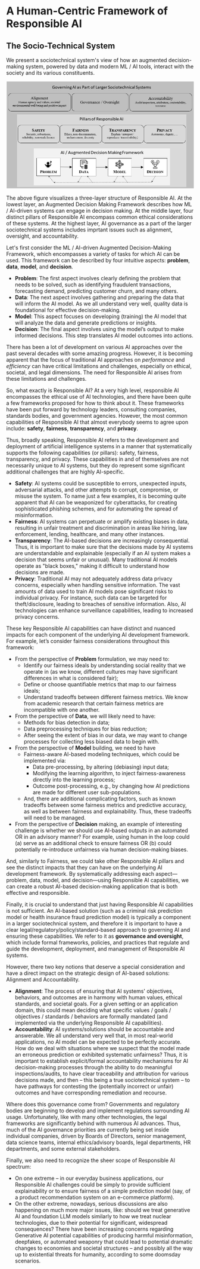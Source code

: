 # A Human-Centric Framework of Responsible AI



## The Socio-Technical System 
We present a sociotechnical system's view of how an augmented decision-making system, powered by data and modern ML / AI tools, interact with the society and its various constituents.

![A Sociotechnical System](../images/AI_Governance.png)

The above figure visualizes a three-layer structure of Responsible AI. At the lowest layer, an Augmented Decision Making Framework describes how ML / AI-driven systems can engage in decision making. At the middle layer, four distinct pillars of Responsible AI encompass common ethical considerations of these systems. At the highest layer, AI governance as a part of the larger sociotechnical systems includes imprtant issues such as alignment, oversight, and accountability.

Let's first consider the ML / AI-driven Augmented Decision-Making Framework, which encompasses a variety of tasks for which AI can be used. This framework can be described by four intuitive aspects: **problem**, **data**, **model**, and **decision**.
- **Problem**: The first aspect involves clearly defining the problem that needs to be solved, such as identifying fraudulent transactions, forecasting demand, predicting customer churn, and many others.
- **Data**: The next aspect involves gathering and preparing the data that will inform the AI model. As we all understand very well, quality data is foundational for effective decision-making.
- **Model**: This aspect focuses on developing (training) the AI model that will analyze the data and generate predictions or insights.
- **Decision**: The final aspect involves using the model’s output to make informed decisions. This step translates AI model outcomes into actions.

There has been a lot of development on various AI approaches over the past several decades with some amazing progress. However, it is becoming apparent that the focus of traditional AI approaches on _performance_ and _efficiency_ can have critical limitations and challenges, especially on ethical, societal, and legal dimensions. The need for Responsible AI arises from these limitations and challenges.

So, what exactly is Responsible AI? At a very high level, responsible AI encompasses the ethical use of AI technologies, and there have been quite a few frameworks proposed for how to think about it. These frameworks have been put forward by technology leaders, consulting companies, standards bodies, and government agencies. However, the most common capabilities of Responsible AI that almost everybody seems to agree upon include: **safety**, **fairness**, **transparency**, and **privacy**.

Thus, broadly speaking, Responsible AI refers to the development and deployment of artificial intelligence systems in a manner that systematically supports the following capabilities (or pillars): safety, fairness, transparency, and privacy. These capabilities in and of themselves are not necessarily unique to AI systems, but they do represent some significant additional challenges that are highly AI-specific.
- **Safety**: AI systems could be susceptible to errors, unexpected inputs, adversarial attacks, and other attempts to corrupt, compromise, or misuse the system. To name just a few examples, it is becoming quite apparent that AI can be weaponized for cyberattacks, for creating sophisticated phishing schemes, and for automating the spread of misinformation.
- **Fairness**: AI systems can perpetuate or amplify existing biases in data, resulting in unfair treatment and discrimination in areas like hiring, law enforcement, lending, healthcare, and many other instances.
- **Transparency**: The AI-based decisions are increasingly consequential. Thus, it is important to make sure that the decisions made by AI systems are understandable and explainable (especially if an AI system makes a decision that seems unfair or unusual). Many traditional AI models operate as "black boxes," making it difficult to understand how decisions are made. 
- **Privacy**: Traditional AI may not adequately address data privacy concerns, especially when handling sensitive information. The vast amounts of data used to train AI models pose significant risks to individual privacy. For instance, such data can be targeted for theft/disclosure, leading to breaches of sensitive information. Also, AI technologies can enhance surveillance capabilities, leading to increased privacy concerns. 

These key Responsible AI capabilities can have distinct and nuanced impacts for each component of the underlying AI development framework. For example, let’s consider fairness considerations throughout this framework:
- From the perspective of **Problem** formulation, we may need to: 
    - Identify our fairness ideals by understanding social reality that we operate in (as we know, different cultures may have significant differences in what is considered fair);
    - Define or choose quantifiable metrics that map to our fairness ideals;
    - Understand tradeoffs between different fairness metrics. We know from academic research that certain fairness metrics are incompatible with one another.
- From the perspective of **Data**, we will likely need to have:
    - Methods for bias detection in data;
    - Data preprocessing techniques for bias reduction;
    - After seeing the extent of bias in our data, we may want to change processes for collecting less biased data to begin with.
- From the perspective of **Model** building, we need to have 
    - Fairness-aware AI-based modeling techniques, which could be implemented via: 
        - Data pre-processing, by altering (debiasing) input data;
        - Modifying the learning algorithm, to inject fairness-awareness directly into the learning process;
        - Outcome post-processing, e.g., by changing how AI predictions are made for different user sub-populations.
    - And, there are additional complicating factors, such as known tradeoffs between some fairness metrics and predictive accuracy, as well as between fairness and explainability. Thus, these tradeoffs will need to be managed. 
- From the perspective of **Decision** making, an example of interesting challenge is whether we should use AI-based outputs in an automated OR in an advisory manner? For example, using human in the loop could (a) serve as an additional check to ensure fairness OR (b) could potentially re-introduce unfairness via human decision-making biases.

And, similarly to Fairness, we could take other Responsible AI pillars and see the distinct impacts that they can have on the underlying AI development framework. By systematically addressing each aspect—problem, data, model, and decision—using Responsible AI capabilities, we can create a robust AI-based decision-making application that is both effective and responsible.

Finally, it is crucial to understand that just having Responsible AI capabilities is not sufficient. An AI-based solution (such as a criminal risk prediction model or health insurance fraud prediction model) is typically a component in a larger sociotechnical system, and therefore it is important to have a clear legal/regulatory/policy/standard-based approach to governing AI and ensuring these capabilities. We refer to it as **governance and oversight**, which include formal frameworks, policies, and practices that regulate and guide the development, deployment, and management of Responsible AI systems. 

However, there two key notions that deserve a special consideration and have a direct impact on the strategic design of AI-based solutions: Alignment and Accountability.
- **Alignment**: The process of ensuring that AI systems' objectives, behaviors, and outcomes are in harmony with human values, ethical standards, and societal goals. For a given setting or an application domain, this could mean deciding what specific values / goals / objectives / standards / behaviors are formally mandated (and implemented via the underlying Responsible AI capabilities).
- **Accountability**: AI systems/solutions should be accountable and answerable. We all understand very well that, in most real-world applications, no AI model can be expected to be perfectly accurate. How do we deal with situations where we suspect that the model made an erroneous prediction or exhibited systematic unfairness? Thus, it is important to establish explicit/formal accountability mechanisms for AI decision-making processes through the ability to do meaningful inspections/audits, to have clear traceability and attribution for various decisions made, and then – this being a true sociotechnical system – to have pathways for contesting the (potentially incorrect or unfair) outcomes and have corresponding remediation and recourse.

Where does this governance come from? Governments and regulatory bodies are beginning to develop and implement regulations surrounding AI usage. Unfortunately, like with many other technologies, the legal frameworks are significantly behind with numerous AI advances. Thus, much of the AI governance priorities are currently being set inside individual companies, driven by Boards of Directors, senior management, data science teams, internal ethics/advisory boards, legal departments, HR departments, and some external stakeholders.

Finally, we also need to recognize the sheer scope of Responsible AI spectrum:
- On one extreme – in our everyday business applications, our Responsible AI challenges could be simply to provide sufficient explainability or to ensure fairness of a simple prediction model (say, of a product recommendation system on an e-commerce platform).
- On the other extreme, nowadays, serious discussions are also happening on much more major issues, like: should we treat generative AI and foundation LLM models similarly to how we treat nuclear technologies, due to their potential for significant, widespread consequences? There have been increasing concerns regarding Generative AI potential capabilities of producing harmful misinformation, deepfakes, or automated weaponry that could lead to potential dramatic changes to economies and societal structures – and possibly all the way up to existential threats for humanity, according to some doomsday scenarios.